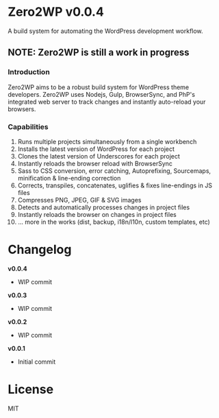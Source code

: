 # Zero2WP v0.0.4
A build system for automating the WordPress development workflow.

## NOTE: Zero2WP is still a work in progress

### Introduction
Zero2WP aims to be a robust build system for WordPress theme developers. Zero2WP uses Nodejs, Gulp, BrowserSync, and PhP's integrated web server to track changes and instantly auto-reload your browsers. 

### Capabilities
1. Runs multiple projects simultaneously from a single workbench
2. Installs the latest version of WordPress for each project
3. Clones the latest version of Underscores for each project
4. Instantly reloads the browser reload with BrowserSync
5. Sass to CSS conversion, error catching, Autoprefixing, Sourcemaps, minification & line-ending correction
6. Corrects, transpiles, concatenates, uglifies & fixes line-endings in JS files
7. Compresses PNG, JPEG, GIF & SVG images
8. Detects and automatically processes changes in project files
9. Instantly reloads the browser on changes in project files
10. ... more in the works (dist, backup, i18n/l10n, custom templates, etc)

# Changelog

**v0.0.4**
- WIP commit

**v0.0.3**
- WIP commit

**v0.0.2**
- WIP commit

**v0.0.1**
- Initial commit

# License
MIT
